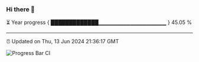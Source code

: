 ### Hi there 👋

⏳ Year progress { █████████████▁▁▁▁▁▁▁▁▁▁▁▁▁▁▁▁▁ } 45.05 %

---

⏰ Updated on Thu, 13 Jun 2024 21:36:17 GMT

![Progress Bar CI](https://github.com/IshwaranRudhara/GIT-ACTION/workflows/Progress%20Bar%20CI/badge.svg)
